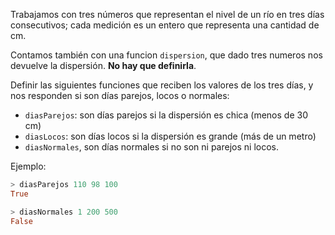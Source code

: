 Trabajamos con tres números que representan el nivel de un río en tres días consecutivos; cada medición es un entero que representa una cantidad de cm.

Contamos también con una funcion `dispersion`, que dado tres numeros nos devuelve la dispersión. **No hay que definirla**.

Definir las siguientes funciones que reciben los valores de los tres días, y nos responden si son días parejos, locos o normales:

* `diasParejos`: son días parejos si la dispersión es chica (menos de 30 cm)
* `diasLocos`: son días locos si la dispersión es grande (más de un metro)
* `diasNormales`, son días normales si no son ni parejos ni locos.

Ejemplo:

```haskell
> diasParejos 110 98 100
True
```

```haskell
> diasNormales 1 200 500
False
```
